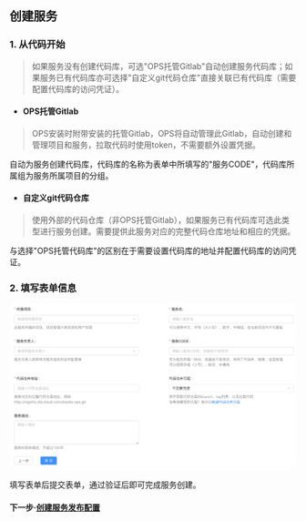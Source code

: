 ## 创建服务

### 1. 从代码开始
> 如果服务没有创建代码库，可选"OPS托管Gitlab"自动创建服务代码库；如果服务已有代码库亦可选择"自定义git代码仓库"直接关联已有代码库（需要配置代码库的访问凭证）。

- #### OPS托管Gitlab
> OPS安装时附带安装的托管Gitlab，OPS将自动管理此Gitlab，自动创建和管理项目和服务，拉取代码时使用token，不需要额外设置凭据。

自动为服务创建代码库，代码库的名称为表单中所填写的"服务CODE"，代码库所属组为服务所属项目的分组。

- #### 自定义git代码仓库
> 使用外部的代码仓库（非OPS托管Gitlab），如果服务已有代码库可选此类型进行服务创建。需要提供此服务对应的完整代码仓库地址和相应的凭据。

与选择"OPS托管代码库"的区别在于需要设置代码库的地址并配置代码库的访问凭证。


### 2. 填写表单信息
![创建服务](img/app/app-create-form.png)

填写表单后提交表单，通过验证后即可完成服务创建。

#### 下一步·[创建服务发布配置](./app_deploy_config_create.md)